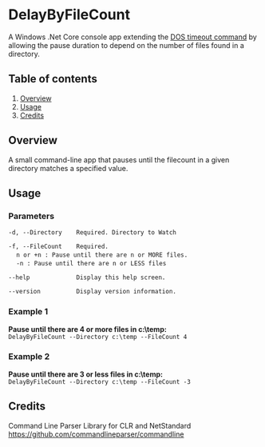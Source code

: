 ﻿# DelayByFileCount

A Windows .Net Core console app extending the [DOS timeout command](https://docs.microsoft.com/en-us/windows-server/administration/windows-commands/timeout_1) by allowing the pause duration to depend on the number of files found in a directory.


## Table of contents
1. [Overview](#Overview)
2. [Usage](#Usage)
3. [Credits](#Credits)

## Overview <a name="Overview"></a>

A small command-line app that pauses until the filecount in a given directory matches a specified value.

## Usage <a name="Usage"></a>

### Parameters
`-d, --Directory    Required. Directory to Watch`

`-f, --FileCount    Required.`
<br>&nbsp;&nbsp;&nbsp;&nbsp;`n or +n : Pause until there are n or MORE files.`
<br>&nbsp;&nbsp;&nbsp;&nbsp;`-n : Pause until there are n or LESS files`

`--help             Display this help screen.`

`--version          Display version information.`

### Example 1
__Pause until there are 4 or more files in c:\temp:__
<br>
`DelayByFileCount --Directory c:\temp --FileCount 4`

### Example 2
__Pause until there are 3 or less files in c:\temp:__
<br>
`DelayByFileCount --Directory c:\temp --FileCount -3`

## Credits <a name="Credits"></a>

Command Line Parser Library for CLR and NetStandard
https://github.com/commandlineparser/commandline


